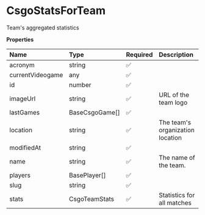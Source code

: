 # CsgoStatsForTeam

Team's aggregated statistics

**Properties**

| Name             | Type           | Required | Description                      |
| :--------------- | :------------- | :------- | :------------------------------- |
| acronym          | string         | ✅       |                                  |
| currentVideogame | any            | ✅       |                                  |
| id               | number         | ✅       |                                  |
| imageUrl         | string         | ✅       | URL of the team logo             |
| lastGames        | BaseCsgoGame[] | ✅       |                                  |
| location         | string         | ✅       | The team's organization location |
| modifiedAt       | string         | ✅       |                                  |
| name             | string         | ✅       | The name of the team.            |
| players          | BasePlayer[]   | ✅       |                                  |
| slug             | string         | ✅       |                                  |
| stats            | CsgoTeamStats  | ✅       | Statistics for all matches       |
